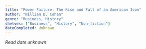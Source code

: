 ```yaml
---
title: "Power Failure: The Rise and Fall of an American Icon"
author: "William D. Cohan"
genre: "Business, History"
shelves: ["Business", "History", "Non-fiction"]
dateCompleted: Unknown
---
```


*Read date unknown*

